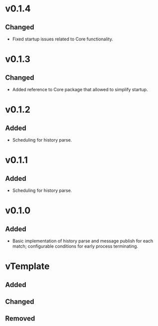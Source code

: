 # v0.1.4
## Changed
* Fixed startup issues related to Core functionality.

# v0.1.3
## Changed
* Added reference to Core package that allowed to simplify startup.

# v0.1.2
## Added
* Scheduling for history parse.

# v0.1.1
## Added
* Scheduling for history parse.

# v0.1.0
## Added
* Basic implementation of history parse and message publish for each match; configurable conditions for early process terminating.

# vTemplate
## Added
## Changed
## Removed

